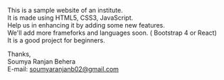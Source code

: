 This is a sample website of an institute.<br>
It is made using HTML5, CSS3, JavaScript.<br>
Help us in enhancing it by adding some new features.<br>
We'll add more frameforks and languages soon. ( Bootstrap 4 or React)<br>
It is a good project for beginners.<br>

Thanks,<br>
Soumya Ranjan Behera<br>
E-mail: soumyaranjanb02@gmail.com
